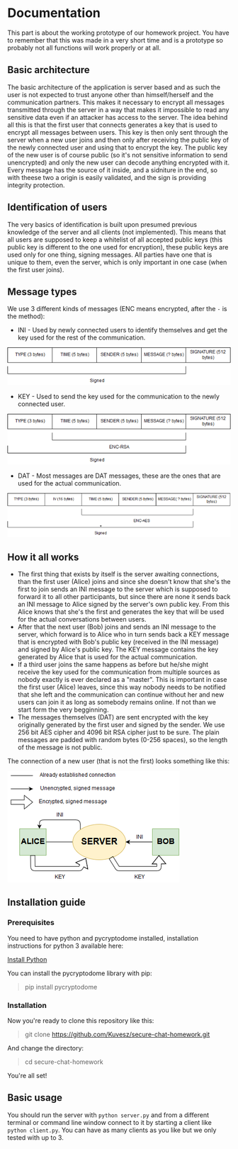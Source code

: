 # Documentation

This part is about the working prototype of our homework project. You have to remember that this was made in a very short time and is a prototype so probably not all functions will work properly or at all.

## Basic architecture

The basic architecture of the application is server based and as such the user is not expected to trust anyone other than himself/herself and the communication partners. This makes it necessary to encrypt all messages transmitted through the server in a way that makes it impossible to read any sensitive data even if an attacker has access to the server.
The idea behind all this is that the first user that connects generates a key that is used to encrypt all messages between users. This key is then only sent through the server when a new user joins and then only after receiving the public key of the newly connected user and using that to encrypt the key. The public key of the new user is of course public (so it's not sensitive information to send unencrypted) and only the new user can decode anything encrypted with it. Every message has the source of it inside, and a sidniture in the end, so with theese two a origin is easily validated, and the sign is providing integrity protection.

## Identification of users

The very basics of identification is built upon presumed previous knowledge of the server and all clients (not implemented). This means that all users are supposed to keep a whitelist of all accepted public keys (this public key is different to the one used for encryption), these public keys are used only for one thing, signing messages. All parties have one that is unique to them, even the server, which is only important in one case (when the first user joins).

## Message types

We use 3 different kinds of messages (ENC means encrypted, after the `-` is the method):
* INI - Used by newly connected users to identify themselves and get the key used for the rest of the communication.

![INI](/images/ini.png)

* KEY - Used to send the key used for the communication to the newly connected user.

![KEY](/images/key.png)

* DAT - Most messages are DAT messages, these are the ones that are used for the actual communication.

![DAT](/images/dat.png)

## How it all works

* The first thing that exists by itself is the server awaiting connections, than the first user (Alice) joins and since she doesn't know that she's the first to join sends an INI message to the server which is supposed to forward it to all other participants, but since there are none it sends back an INI message to Alice signed by the server's own public key. From this Alice knows that she's the first and generates the key that will be used for the actual conversations between users.
* After that the next user (Bob) joins and sends an INI message to the server, which forward is to Alice who in turn sends back a KEY message that is encrypted with Bob's public key (received in the INI message) and signed by Alice's public key. The KEY message contains the key generated by Alice that is used for the actual communication.
* If a third user joins the same happens as before but he/she might receive the key used for the communication from multiple sources as nobody exactly is ever declared as a "master". This is important in case the first user (Alice) leaves, since this way nobody needs to be notified that she left and the communication can continue without her and new users can join it as long as somebody remains online. If not than we start form the very begginning.
* The messages themselves (DAT) are sent encrypted with the key originally generated by the first user and signed by the sender.
We use 256 bit AES cipher and 4096 bit RSA cipher just to be sure. The plain messages are padded with random bytes (0-256 spaces), so the length of the message is not public.

The connection of a new user (that is not the first) looks something like this:

![NEWUSER](/images/newuser.png)

## Installation guide

### Prerequisites
You need to have python and pycryptodome installed, installation instructions for python 3 available here:

[Install Python](https://www.python.org/downloads/)

You can install the pycryptodome library with pip:
> pip install pycryptodome

### Installation

Now you're ready to clone this repository like this:

> git clone https://github.com/Kuvesz/secure-chat-homework.git

And change the directory:

> cd secure-chat-homework

You're all set!

## Basic usage

You should run the server with `python server.py` and from a different terminal or command line window connect to it by starting a client like `python client.py`. You can have as many clients as you like but we only tested with up to 3.
